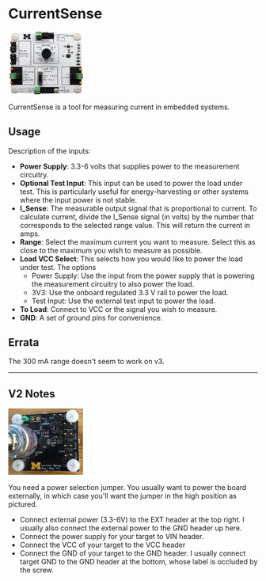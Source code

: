 CurrentSense
============

<img src="media/current_sense_v3_1000x839.jpg" width="30%">

CurrentSense is a tool for measuring current in embedded systems.

Usage
-----

Description of the inputs:

- **Power Supply**: 3.3-6 volts that supplies power to the measurement circuitry.
- **Optional Test Input**: This input can be used to power the load under test.
This is particularly useful for energy-harvesting or other systems where the input
power is not stable.
- **I_Sense**: The measurable output signal that is proportional to current.
To calculate current, divide the I_Sense signal (in volts) by the number
that corresponds to the selected range value. This will return the current
in amps.
- **Range**: Select the maximum current you want to measure. Select this as
close to the maximum you wish to measure as possible.
- **Load VCC Select**: This selects how you would like to power the load under
test. The options
  - Power Supply: Use the input from the power supply that is powering the
  measurement circuitry to also power the load.
  - 3V3: Use the onboard regulated 3.3 V rail to power the load.
  - Test Input: Use the external test input to power the load.
- **To Load**: Connect to VCC or the signal you wish to measure.
- **GND**: A set of ground pins for convenience.

Errata
------

The 300 mA range doesn't seem to work on v3.

----

V2 Notes
--------

<img src="media/current_sense_v2.jpg" width="30%">

You need a power selection jumper. You usually want to power the board externally,
in which case you'll want the jumper in the high position as pictured.

 - Connect external power (3.3-6V) to the EXT header at the top right.
   I usually also connect the external power to the GND header up here.
 - Connect the power supply for your target to VIN header.
 - Connect the VCC of your target to the VCC header
 - Connect the GND of your target to the GND header.
   I usually connect target GND to the GND header at the bottom, whose label is
   occluded by the screw.
